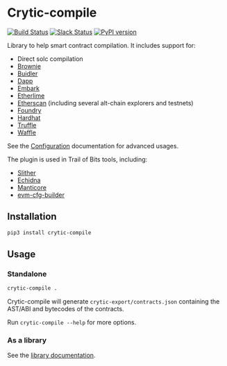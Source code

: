# Crytic-compile
[![Build Status](https://img.shields.io/github/workflow/status/crytic/crytic-compile/CI/master)](https://github.com/crytic/crytic-compile/actions?query=workflow%3ACI)
[![Slack Status](https://empireslacking.herokuapp.com/badge.svg)](https://empireslacking.herokuapp.com)
[![PyPI version](https://badge.fury.io/py/crytic-compile.svg)](https://badge.fury.io/py/crytic-compile)

Library to help smart contract compilation. It includes support for:
- Direct solc compilation
- [Brownie](https://github.com/iamdefinitelyahuman/brownie)
- [Buidler](https://github.com/nomiclabs/buidler)
- [Dapp](https://dapp.tools/dapp/)
- [Embark](https://embark.status.im/)
- [Etherlime](https://github.com/LimeChain/etherlime)
- [Etherscan](https://etherscan.io/) (including several alt-chain explorers and testnets)
- [Foundry](https://github.com/foundry-rs/foundry/)
- [Hardhat](https://github.com/nomiclabs/hardhat)
- [Truffle](https://truffleframework.com/)
- [Waffle](https://github.com/EthWorks/Waffle)

See the [Configuration](https://github.com/crytic/crytic-compile/wiki/Configuration) documentation for advanced usages.

The plugin is used in Trail of Bits tools, including:
- [Slither](https://github.com/crytic/slither)
- [Echidna](https://github.com/crytic/echidna)
- [Manticore](https://github.com/trailofbits/manticore/)
- [evm-cfg-builder](https://github.com/crytic/evm_cfg_builder)


## Installation

```bash
pip3 install crytic-compile
```

## Usage

### Standalone
```bash
crytic-compile .
```

Crytic-compile will generate `crytic-export/contracts.json` containing the AST/ABI and bytecodes of the contracts.

Run `crytic-compile --help` for more options.

### As a library

See the [library documentation](https://github.com/crytic/crytic-compile/wiki/Library-Documentation).
